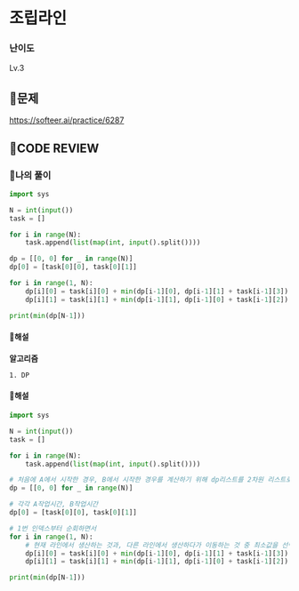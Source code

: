 # 조립라인

### **난이도**
Lv.3
## **📝문제**
https://softeer.ai/practice/6287
## **🧐CODE REVIEW**

### **🧾나의 풀이**

```python
import sys

N = int(input())
task = []

for i in range(N):
    task.append(list(map(int, input().split())))

dp = [[0, 0] for _ in range(N)]
dp[0] = [task[0][0], task[0][1]]

for i in range(1, N):
    dp[i][0] = task[i][0] + min(dp[i-1][0], dp[i-1][1] + task[i-1][3])
    dp[i][1] = task[i][1] + min(dp[i-1][1], dp[i-1][0] + task[i-1][2])

print(min(dp[N-1]))
```

#### **📝해설**

**알고리즘**
```
1. DP
```

#### **📝해설**

```python
import sys

N = int(input())
task = []

for i in range(N):
    task.append(list(map(int, input().split())))

# 처음에 A에서 시작한 경우, B에서 시작한 경우를 계산하기 위해 dp리스트를 2차원 리스트로 선언
dp = [[0, 0] for _ in range(N)]

# 각각 A작업시간, B작업시간
dp[0] = [task[0][0], task[0][1]]

# 1번 인덱스부터 순회하면서
for i in range(1, N):
    # 현재 라인에서 생산하는 것과, 다른 라인에서 생산하다가 이동하는 것 중 최소값을 선택
    dp[i][0] = task[i][0] + min(dp[i-1][0], dp[i-1][1] + task[i-1][3])
    dp[i][1] = task[i][1] + min(dp[i-1][1], dp[i-1][0] + task[i-1][2])

print(min(dp[N-1]))
```